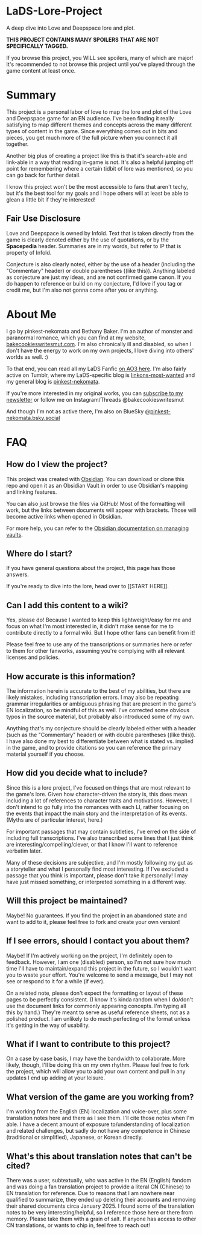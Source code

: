 # LaDS-Lore-Project
 A deep dive into Love and Deepspace lore and plot.

**THIS PROJECT CONTAINS MANY SPOILERS THAT ARE NOT SPECIFICALLY TAGGED.**

If you browse this project, you WILL see spoilers, many of which are major! It's recommended to not browse this project until you've played through the game content at least once.

# Summary
This project is a personal labor of love to map the lore and plot of the Love and Deepspace game for an EN audience. I've been finding it really satisfying to map different themes and concepts across the many different types of content in the game. Since everything comes out in bits and pieces, you get much more of the full picture when you connect it all together.

Another big plus of creating a project like this is that it's search-able and link-able in a way that reading in-game is not. It's also a helpful jumping off point for remembering where a certain tidbit of lore was mentioned, so you can go back for further detail.

I know this project won't be the most accessible to fans that aren't techy, but it's the best tool for my goals and I hope others will at least be able to glean a little bit if they're interested!

## Fair Use Disclosure
Love and Deepspace is owned by Infold. Text that is taken directly from the game is clearly denoted either by the use of quotations, or by the **Spacepedia** header. Summaries are in my words, but refer to IP that is property of Infold.

Conjecture is also clearly noted, either by the use of a header (including the "Commentary" header) or double parentheses ((like this)). Anything labeled as conjecture are just my ideas, and are not confirmed game canon. If you do happen to reference or build on my conjecture, I'd love if you tag or credit me, but I'm also not gonna come after you or anything.

# About Me
I go by pinkest-nekomata and Bethany Baker. I'm an author of monster and paranormal romance, which you can find at my website, [bakecookieswritesmut.com](http://bakecookieswritesmut.com). I'm also chronically ill and disabled, so when I don't have the energy to work on my own projects, I love diving into others' worlds as well. :)

To that end, you can read all my LaDS Fanfic [on AO3 here](https://archiveofourown.org/users/pinkest_nekomata/works?fandom_id=105143371). I'm also fairly active on Tumblr, where my LaDS-specific blog is [linkons-most-wanted](https://www.tumblr.com/linkons-most-wanted) and my general blog is [pinkest-nekomata](https://www.tumblr.com/pinkest-nekomata).

If you're more interested in my original works, you can [subscribe to my newsletter](https://bakecookieswritesmut.com/subscribe/) or follow me on Instagram/Threads @bakecookieswritesmut

And though I'm not as active there, I'm also on BlueSky [@pinkest-nekomata.bsky.social](https://bsky.app/profile/pinkest-nekomata.bsky.social)
# FAQ

## How do I view the project?
This project was created with [Obsidian](https://obsidian.md). You can download or clone this repo and open it as an Obsidian Vault in order to use Obsidian's mapping and linking features.

You can also just browse the files via GitHub! Most of the formatting will work, but the links between documents will appear with brackets. Those will become active links when opened in Obsidian.

For more help, you can refer to the [Obsidian documentation on managing vaults](https://help.obsidian.md/Files+and+folders/Manage+vaults).

## Where do I start?
If you have general questions about the project, this page has those answers.

If you're ready to dive into the lore, head over to [[START HERE]].

## Can I add this content to a wiki?
 Yes, please do! Because I wanted to keep this lightweight/easy for me and focus on what I'm most interested in, it didn't make sense for me to contribute directly to a formal wiki. But I hope other fans can benefit from it!
 
 Please feel free to use any of the transcriptions or summaries here or refer to them for other fanworks, assuming you're complying with all relevant licenses and policies.

## How accurate is this information?
The information herein is accurate to the best of my abilities, but there are likely mistakes, including transcription errors. I may also be repeating grammar irregularities or ambiguous phrasing that are present in the game's EN localization, so be mindful of this as well. I've corrected some obvious typos in the source material, but probably also introduced some of my own.

Anything that's my conjecture should be clearly labeled either with a header (such as the "Commentary" header) or with double parentheses ((like this)). I have also done my best to differentiate between what is stated vs. implied in the game, and to provide citations so you can reference the primary material yourself if you choose. 
## How did you decide what to include?
Since this is a lore project, I've focused on things that are most relevant to the game's lore. Given how character-driven the story is, this does mean including a lot of references to character traits and motivations. However, I don't intend to go fully into the romances with each LI, rather focusing on the events that impact the main story and the interpretation of its events. (Myths are of particular interest, here.)

For important passages that may contain subtleties, I've erred on the side of including full transcriptions. I've also transcribed some lines that I just think are interesting/compelling/clever, or that I know I'll want to reference verbatim later.

Many of these decisions are subjective, and I'm mostly following my gut as a storyteller and what I personally find most interesting. If I've excluded a passage that you think is important, please don't take it personally! I may have just missed something, or interpreted something in a different way.

## Will this project be maintained?
Maybe! No guarantees. If you find the project in an abandoned state and want to add to it, please feel free to fork and create your own version!

## If I see errors, should I contact you about them?
Maybe! If I'm actively working on the project, I'm definitely open to feedback. However, I am one (disabled) person, so I'm not sure how much time I'll have to maintain/expand this project in the future, so I wouldn't want you to waste your effort. You're welcome to send a message, but I may not see or respond to it for a while (if ever).

On a related note, please don't expect the formatting or layout of these pages to be perfectly consistent. (I know it's kinda random when I do/don't use the document links for commonly appearing concepts. I'm typing all this by hand.) They're meant to serve as useful reference sheets, not as a polished product. I am unlikely to do much perfecting of the format unless it's getting in the way of usability.

## What if I want to contribute to this project?
On a case by case basis, I may have the bandwidth to collaborate. More likely, though, I'll be doing this on my own rhythm. Please feel free to fork the project, which will allow you to add your own content and pull in any updates I end up adding at your leisure.

## What version of the game are you working from?
I'm working from the English (EN) localization and voice-over, plus some translation notes here and there as I see them. I'll cite those notes when I'm able. I have a decent amount of exposure to/understanding of localization and related challenges, but sadly do not have any competence in Chinese (traditional or simplified), Japanese, or Korean directly.

## What's this about translation notes that can't be cited?
There was a user, subtextually, who was active in the EN (English) fandom and was doing a fan translation project to provide a literal CN (Chinese) to EN translation for reference. Due to reasons that I am nowhere near qualified to summarize, they ended up deleting their accounts and removing their shared documents circa January 2025. I found some of the translation notes to be very interesting/helpful, so I reference those here or there from memory. Please take them with a grain of salt. If anyone has access to other CN translations, or wants to chip in, feel free to reach out!
